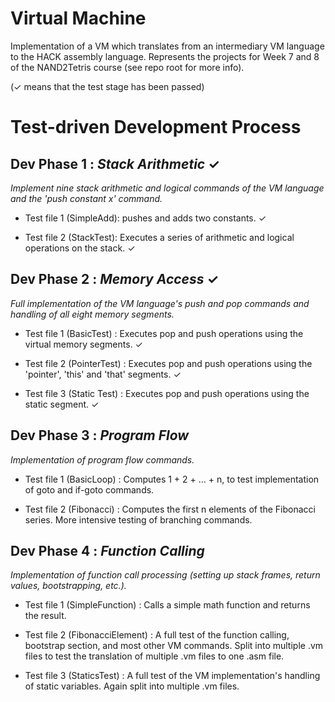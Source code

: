 # Virtual Machine #
Implementation of a VM which translates from an intermediary VM language to the HACK assembly language. Represents the projects for Week 7 and 8 of the NAND2Tetris course (see repo root for more info).

(✓ means that the test stage has been passed)

# Test-driven Development Process #

Dev Phase 1 : *Stack Arithmetic* ✓
--------
*Implement nine stack arithmetic and logical commands of the VM language and the 'push constant x' command.*

* Test file 1 (SimpleAdd): pushes and adds two constants. ✓

* Test file 2 (StackTest): Executes a series of arithmetic and logical operations on the stack. ✓

Dev Phase 2 : *Memory Access* ✓
--------
*Full implementation of the VM language's push and pop commands and handling of all eight memory segments.*

* Test file 1 (BasicTest) : Executes pop and push operations using the virtual memory segments. ✓

* Test file 2 (PointerTest) : Executes pop and push operations using the 'pointer', 'this' and 'that' segments. ✓

* Test file 3 (Static Test) : Executes pop and push operations using the static segment. ✓ 

Dev Phase 3 : *Program Flow*
--------
*Implementation of program flow commands.*

* Test file 1 (BasicLoop) : Computes 1 + 2 + ... + n, to test implementation of goto and if-goto commands.

* Test file 2 (Fibonacci) : Computes the first n elements of the Fibonacci series. More intensive testing of branching commands.

Dev Phase 4 : *Function Calling*
--------
*Implementation of function call processing (setting up stack frames, return values, bootstrapping, etc.).*

* Test file 1 (SimpleFunction) : Calls a simple math function and returns the result.

* Test file 2 (FibonacciElement) : A full test of the function calling, bootstrap section, and most other VM commands. Split into multiple .vm files to test the translation of multiple .vm files to one .asm file.

* Test file 3 (StaticsTest) : A full test of the VM implementation's handling of static variables. Again split into multiple .vm files.